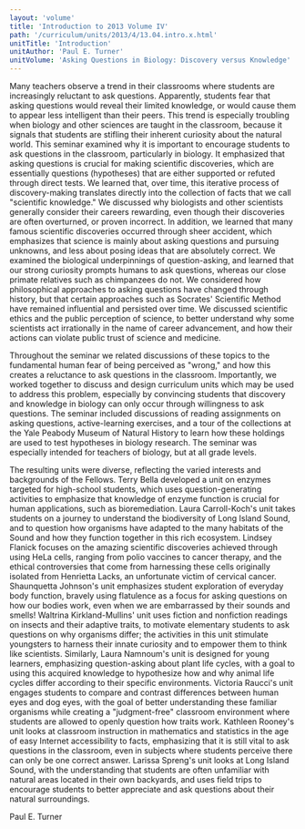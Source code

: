 ```yaml
---
layout: 'volume'
title: 'Introduction to 2013 Volume IV'
path: '/curriculum/units/2013/4/13.04.intro.x.html'
unitTitle: 'Introduction'
unitAuthor: 'Paul E. Turner'
unitVolume: 'Asking Questions in Biology: Discovery versus Knowledge'
---
```


<body>
<p>
  Many teachers observe a trend in their classrooms where students are increasingly reluctant to ask questions. Apparently, students fear that asking questions would reveal their limited knowledge, or would cause them to appear less intelligent than their peers. This trend is especially troubling when biology and other sciences are taught in the classroom, because it signals that students are stifling their inherent curiosity about the natural world. This seminar examined why it is important to encourage students to ask questions in the classroom, particularly in biology. It emphasized that asking questions is crucial for making scientific discoveries, which are essentially questions (hypotheses) that are either supported or refuted through direct tests. We learned that, over time, this iterative process of discovery-making translates directly into the collection of facts that we call "scientific knowledge." We discussed why biologists and other scientists generally consider their careers rewarding, even though their discoveries are often overturned, or proven incorrect. In addition, we learned that many famous scientific discoveries occurred through sheer accident, which emphasizes that science is mainly about asking questions and pursuing unknowns, and less about posing ideas that are absolutely correct. We examined the biological underpinnings of question-asking, and learned that our strong curiosity prompts humans to ask questions, whereas our close primate relatives such as chimpanzees do not. We considered how philosophical approaches to asking questions have changed through history, but that certain approaches such as Socrates' Scientific Method have remained influential and persisted over time. We discussed scientific ethics and the public perception of science, to better understand why some scientists act irrationally in the name of career advancement, and how their actions can violate public trust of science and medicine.
 </p>
<p>
  Throughout the seminar we related discussions of these topics to the fundamental human fear of being perceived as "wrong," and how this creates a reluctance to ask questions in the classroom. Importantly, we worked together to discuss and design curriculum units which may be used to address this problem, especially by convincing students that discovery and knowledge in biology can only occur through willingness to ask questions. The seminar included discussions of reading assignments on asking questions, active-learning exercises, and a tour of the collections at the Yale Peabody Museum of Natural History to learn how these holdings are used to test hypotheses in biology research. The seminar was especially intended for teachers of biology, but at all grade levels.
 </p>
<p>
  The resulting units were diverse, reflecting the varied interests and backgrounds of the Fellows. Terry Bella developed a unit on enzymes targeted for high-school students, which uses question-generating activities to emphasize that knowledge of enzyme function is crucial for human applications, such as bioremediation. Laura Carroll-Koch's unit takes students on a journey to understand the biodiversity of Long Island Sound, and to question how organisms have adapted to the many habitats of the Sound and how they function together in this rich ecosystem. Lindsey Flanick focuses on the amazing scientific discoveries achieved through using HeLa cells, ranging from polio vaccines to cancer therapy, and the ethical controversies that come from harnessing these cells originally isolated from Henrietta Lacks, an unfortunate victim of cervical cancer. Shaunquetta Johnson's unit emphasizes student exploration of everyday body function, bravely using flatulence as a focus for asking questions on how our bodies work, even when we are embarrassed by their sounds and smells! Waltrina Kirkland-Mullins' unit uses fiction and nonfiction readings on insects and their adaptive traits, to motivate elementary students to ask questions on why organisms differ; the activities in this unit stimulate youngsters to harness their innate curiosity and to empower them to think like scientists. Similarly, Laura Namnoum's unit is designed for young learners, emphasizing question-asking about plant life cycles, with a goal to using this acquired knowledge to hypothesize how and why animal life cycles differ according to their specific environments. Victoria Raucci's unit engages students to compare and contrast differences between human eyes and dog eyes, with the goal of better understanding these familiar organisms while creating a "judgment-free" classroom environment where students are allowed to openly question how traits work. Kathleen Rooney's unit looks at classroom instruction in mathematics and statistics in the age of easy Internet accessibility to facts, emphasizing that it is still vital to ask questions in the classroom, even in subjects where students perceive there can only be one correct answer. Larissa Spreng's unit looks at Long Island Sound, with the understanding that students are often unfamiliar with natural areas located in their own backyards, and uses field trips to encourage students to better appreciate and ask questions about their natural surroundings.
 </p>
<p>
  Paul E. Turner
 </p>

</body>
